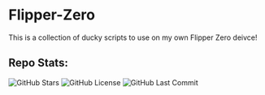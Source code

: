 # Flipper-Zero

This is a collection of ducky scripts to use on my own Flipper Zero deivce!

## Repo Stats:

![GitHub Stars](https://img.shields.io/github/stars/jayden-hobbs/Flipper-Zero?style=for-the-badge&logo=github&color=blue)
![GitHub License](https://img.shields.io/github/license/jayden-hobbs/Flipper-Zero?style=for-the-badge&logo=open-source-initiative&color=brightpink&messageColor=white)
![GitHub Last Commit](https://img.shields.io/github/last-commit/jayden-hobbs/Flipper-Zero?style=for-the-badge&logo=git&color=yellow)

